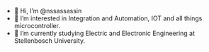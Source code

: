 - 👋 Hi, I’m @nssassassin
- 👀 I’m interested in Integration and Automation, IOT and all things microcontroller.
- 🌱 I’m currently studying Electric and Electronic Engineering at Stellenbosch University.
<!---- 💞️ I’m looking to collaborate on ...--->
<!---📫 How to reach me:
 Email: 
--->
<!---
nssassassin/nssassassin is a ✨ special ✨ repository because its `README.md` (this file) appears on your GitHub profile.
You can click the Preview link to take a look at your changes.
--->
